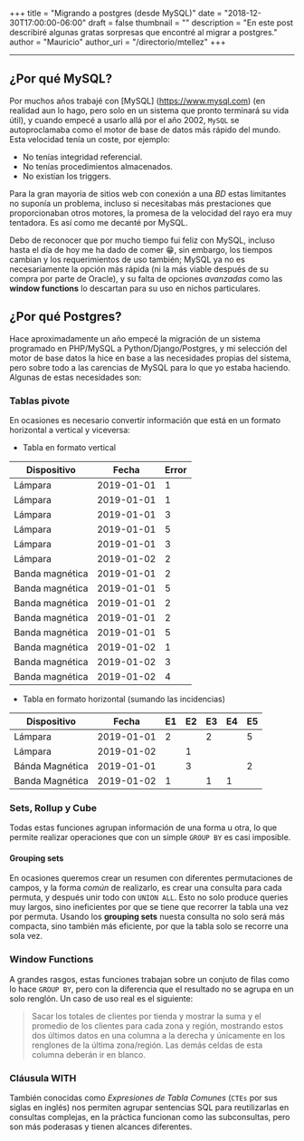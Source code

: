 +++
title = "Migrando a postgres (desde MySQL)"
date = "2018-12-30T17:00:00-06:00"
draft = false
thumbnail = ""
description = "En este post describiré algunas gratas sorpresas que encontré al migrar a postgres."
author = "Mauricio"
author_uri = "/directorio/mtellez"
+++

-------------------------------------------------------------------------------

## ¿Por qué MySQL? ##

Por muchos años trabajé con [MySQL] (https://www.mysql.com) (en
realidad aun lo hago, pero solo en un sistema que pronto terminará su
vida útil), y cuando empecé a usarlo allá por el año 2002, `MySQL` se
autoproclamaba como el motor de base de datos más rápido del
mundo. Esta velocidad tenía un coste, por ejemplo:

* No tenías integridad referencial.
* No tenías procedimientos almacenados.
* No existían los triggers.

Para la gran mayoría de sitios web con conexión a una _BD_ estas
limitantes no suponía un problema, incluso si necesitabas más
prestaciones que proporcionaban otros motores, la promesa de la
velocidad del rayo era muy tentadora. Es así como me decanté por MySQL.

Debo de reconocer que por mucho tiempo fui feliz con MySQL, incluso
hasta el día de hoy me ha dado de comer :grin:, sin embargo, los
tiempos cambian y los requerimientos de uso también; MySQL ya no es
necesariamente la opción más rápida (ni la más viable después de su
compra por parte de Oracle), y su falta de opciones _avanzadas_ como
las **window functions** lo descartan para su uso en nichos
particulares.

## ¿Por qué Postgres? ##

Hace aproximadamente un año empecé la migración de un sistema
programado en PHP/MySQL a Python/Django/Postgres, y mi selección del motor de
base datos la hice en base a las necesidades propias del sistema, pero
sobre todo a las carencias de MySQL para lo que yo estaba
haciendo. Algunas de estas necesidades son:

### Tablas pivote ###

En ocasiones es necesario convertir información que está en un formato
horizontal a vertical y viceversa:

* Tabla en formato vertical

Dispositivo|Fecha|Error
---|---|---
Lámpara|2019-01-01|1
Lámpara|2019-01-01|1
Lámpara|2019-01-01|3
Lámpara|2019-01-01|5
Lámpara|2019-01-01|3
Lámpara|2019-01-02|2
Banda magnética|2019-01-01|2
Banda magnética|2019-01-01|5
Banda magnética|2019-01-01|2
Banda magnética|2019-01-01|2
Banda magnética|2019-01-01|5
Banda magnética|2019-01-02|1
Banda magnética|2019-01-02|3
Banda magnética|2019-01-02|4

* Tabla en formato horizontal (sumando las incidencias)

| Dispositivo     | Fecha      | E1 | E2 | E3 | E4 | E5 |
|-----------------|------------|----|----|----|----|----|
| Lámpara         | 2019-01-01 | 2  |    | 2  |    | 5  |
| Lámpara         | 2019-01-02 |    | 1  |    |    |    |
| Bánda Magnética | 2019-01-01 |    | 3  |    |    | 2  |
| Banda Magnética | 2019-01-02 | 1  |    | 1  | 1  |    |

### Sets, Rollup y Cube ###

Todas estas funciones agrupan información de una forma u otra, lo que
permite realizar operaciones que con un simple `GROUP BY` es casi
imposible.

#### Grouping sets ####

En ocasiones queremos crear un resumen con diferentes permutaciones de
campos, y la forma *común* de realizarlo, es crear una consulta para
cada permuta, y después unir todo con `UNION ALL`. Esto no solo
produce queries muy largos, sino ineficientes por que se tiene que
recorrer la tabla una vez por permuta. Usando los **grouping sets**
nuesta consulta no solo será más compacta, sino también más eficiente,
por que la tabla solo se recorre una sola vez.

### Window Functions ###

A grandes rasgos, estas funciones trabajan sobre un conjuto de filas
como lo hace `GROUP BY`, pero con la diferencia que el resultado no se
agrupa en un solo renglón. Un caso de uso real es el siguiente:

> Sacar los totales de clientes por tienda y mostrar la suma y el
> promedio de los clientes para cada zona y región, mostrando estos
> dos últimos datos en una columna a la derecha y únicamente en los
> renglones de la última zona/región. Las demás celdas de esta columna
> deberán ir en blanco.

### Cláusula WITH ###

También conocidas como *Expresiones de Tabla Comunes* (`CTEs` por sus siglas en inglés) nos permiten agrupar sentencias SQL para reutilizarlas en consultas complejas, en la práctica funcionan como las subconsultas, pero son más poderasas y tienen alcances diferentes.
